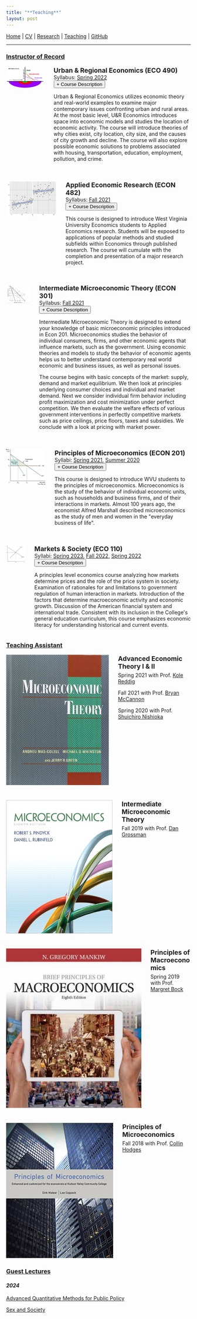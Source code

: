 ```yaml
---
title: "**Teaching**"
layout: post
---
```


[Home](https://joshmartinecon.github.io/) | [CV](https://github.com/joshmartinecon/quarto-cv/blob/main/joshmartin_cv.pdf) | [Research](https://joshmartinecon.github.io/research.html) | [Teaching](https://joshmartinecon.github.io/teaching.html) | [GitHub](https://github.com/joshmartinecon?tab=repositories)

---

<script>
$(document).ready(function(){
  // Hide accordion content initially
  $(".accordion-content").hide();

  $(".accordion-btn").click(function(){
    $(this).next(".accordion-content").slideToggle();
    $(this).toggleClass("open");
  });
});
</script>

<style>
.accordion-btn::before {
  content: "+ ";
}

.accordion-btn.open::before {
  content: "- ";
}

.column-container {
  display: flex;
}

.column {
  flex: 1;
}

.column img {
  height: auto;
  max-width: 100%;
}

.image-column {
  flex: 0 0 25%; /* 25% width */
}

.text-column {
  flex: 0 0 70%; /* 70% width */
}

.column-buffer {
  flex: 0 0 5%; /* 5% width */
}

.spacer {
     margin-bottom: 1cm;
  }
</style>

### <ins>**Instructor of Record**<ins>

<div class="column-container">
  <div class="image-column column">
  <img src="images/bid_rent.png" alt="Bid-Rent Curve">
  </div>
  <div class="column-buffer"></div>
  <div class="text-column column">
<p style="margin:0;">
    <span style="font-size:125%; font-weight:bold;">Urban & Regional Economics (ECO 490)</span><br>
    Syllabus: 
    <a href="https://github.com/joshmartinecon/joshmartinecon.github.io/blob/main/teaching/syllabi/2022Spring_ECO490_syllabus.pdf">Spring 2022</a>
</p>
  <button class="accordion-btn">Course Description</button>
  <div class="accordion-content"> <p> Urban & Regional Economics utilizes economic theory and real-world examples to examine major contemporary issues confronting urban and rural areas. At the most basic level, U&R Economics introduces space into economic models and studies the location of economic activity. The course will introduce theories of why cities exist, city location, city size, and the causes of city growth and decline. The course will also explore possible economic solutions to problems associated with housing, transportation, education, employment, pollution, and crime. <p>
  </div>
</div>
</p>
  </div>
</div>

<p class="spacer">
</p>

<div class="column-container">
  <div class="image-column column">
  <img src="images/rd_design.png" alt="Regression Discontinuity">
  </div>
  <div class="column-buffer"></div>
  <div class="text-column column">
<p style="margin:0;">
    <span style="font-size:125%; font-weight:bold;">Applied Economic Research (ECON 482)</span><br>
    Syllabus: 
    <a href="https://github.com/joshmartinecon/joshmartinecon.github.io/blob/main/teaching/syllabi/2021Fall_ECON482_syllabus.pdf">Fall 2021</a>
</p>
  <button class="accordion-btn">Course Description</button>
  <div class="accordion-content"> <p> This course is designed to introduce West Virginia University Economics students to Applied Economics research. Students will be exposed to applications of popular methods and studied subfields within Economics through published research. The course will cumulate with the completion and presentation of a major research project. <p>
  </div>
</div>
</p>
  </div>
</div>

<p class="spacer">
</p>

<div class="column-container">
  <div class="image-column column">
  <img src="images/indifference.png" alt="Indifference Curve">
  </div>
  <div class="column-buffer"></div>
  <div class="text-column column">
<p style="margin:0;">
    <span style="font-size:125%; font-weight:bold;">Intermediate Microeconomic Theory (ECON 301)</span><br>
    Syllabus: 
    <a href="https://github.com/joshmartinecon/joshmartinecon.github.io/blob/main/teaching/syllabi/2021Fall_ECON301_syllabus.pdf">Fall 2021</a>
</p>
  <button class="accordion-btn">Course Description</button>
  <div class="accordion-content"> <p> Intermediate Microeconomic Theory is designed to extend your knowledge of basic microeconomic principles introduced in Econ 201. Microeconomics studies the behavior of individual consumers, firms, and other economic agents that influence markets, such as the government. Using economic theories and models to study the behavior of economic agents helps us to better understand contemporary real world economic and business issues, as well as personal issues.

The course begins with basic concepts of the market: supply, demand and market equilibrium. We then look at principles underlying consumer choices and individual and market demand. Next we consider individual firm behavior including profit maximization and cost minimization under perfect competition. We then evaluate the welfare effects of various government interventions in perfectly competitive markets such as price ceilings, price floors, taxes and subsidies. We conclude with a look at pricing with market power. <p>
  </div>
</div>
</p>
  </div>
</div>

<p class="spacer">
</p>

<div class="column-container">
  <div class="image-column column">
  <img src="images/dwl.jpg" alt="Deadweight Loss">
  </div>
  <div class="column-buffer"></div>
  <div class="text-column column">
<p style="margin:0;">
    <span style="font-size:125%; font-weight:bold;">Principles of Microeconomics (ECON 201)</span><br>
    Syllabi: 
    <a href="https://github.com/joshmartinecon/joshmartinecon.github.io/blob/main/teaching/syllabi/2021Spring_ECON201_syllabus.pdf">Spring 2021</a>, 
    <a href="https://github.com/joshmartinecon/joshmartinecon.github.io/blob/main/teaching/syllabi/2020Summer_ECON201_syllabus.pdf">Summer 2020</a>
</p>
  <button class="accordion-btn">Course Description</button>
  <div class="accordion-content"> <p> This course is designed to introduce WVU students to the principles of microeconomics. Microeconomics is the study of the behavior of individual economic units, such as households and business firms, and of their interactions in markets. Almost 100 years ago, the economist Alfred Marshall described microeconomics as the study of men and women in the "everyday business of life". <p>
  </div>
</div>
</p>
  </div>
</div>

<p class="spacer">
</p>

<div class="column-container">
  <div class="image-column column">
  <img src="images/supply_demand.png" alt="Supply and Demand">
  </div>
  <div class="column-buffer"></div>
  <div class="text-column column">
<p style="margin:0;">
    <span style="font-size:125%; font-weight:bold;">Markets & Society (ECO 110)</span><br>
    Syllabi: 
    <a href="https://github.com/joshmartinecon/joshmartinecon.github.io/blob/main/teaching/syllabi/2023Spring_ECO110_syllabus.pdf">Spring 2023</a>, 
    <a href="https://github.com/joshmartinecon/joshmartinecon.github.io/blob/main/teaching/syllabi/2022Fall_ECO110_syllabus.pdf">Fall 2022</a>,
    <a href="https://github.com/joshmartinecon/joshmartinecon.github.io/blob/main/teaching/syllabi/2022Spring_ECO110_syllabus.pdf">Spring 2022</a>
</p>
  <button class="accordion-btn">Course Description</button>
  <div class="accordion-content"> <p> A principles level economics course analyzing how markets determine prices and the role of the price system in society. Examination of rationales for and limitations to government regulation of human interaction in markets. Introduction of the factors that determine macroeconomic activity and economic growth. Discussion of the American financial system and international trade. Consistent with its inclusion in the College's general education curriculum, this course emphasizes economic literacy for understanding historical and current events. <p>
  </div>
</div>
</p>
  </div>
</div>

### <ins>**Teaching Assistant**<ins>

<div class="column-container">
  <div class="image-column column">
  <img src="images/mwg.jpg" alt="MWG">
  </div>
  <div class="column-buffer"></div>
  <div class="text-column column">
<p style="margin:0;">
        <span style="font-size:125%; font-weight:bold;">Advanced Economic Theory I & II</span>
    </p>
<p style="margin-top:5px;">
    Spring 2021 with Prof. <a href="https://sites.google.com/site/kolereddig">Kole Reddig</a>
</p>
<p style="margin-top:5px;">
    Fall 2021 with Prof. <a href="https://sites.google.com/site/bryancmccannon/">Bryan McCannon</a>
</p>
<p style="margin-top:5px;">
    Spring 2020 with Prof. <a href="https://community.wvu.edu/~shnishioka/">Shuichiro Nishioka</a>
</p>
  </div>
</div>

<p class="spacer">
</p>

<div class="column-container">
  <div class="image-column column">
  <img src="images/intermediate_micro.jpg" alt="Intermediate Micro">
  </div>
  <div class="column-buffer"></div>
  <div class="text-column column">
<p style="margin:0;">
        <span style="font-size:125%; font-weight:bold;">Intermediate Microeconomic Theory</span>
    </p>
<p style="margin-top:5px;">
    Fall 2019 with Prof. <a href="https://sites.google.com/view/danielgrossman/home">Dan Grossman</a>
</p>
  </div>
</div>

<p class="spacer">
</p>

<div class="column-container">
  <div class="image-column column">
  <img src="images/principles_macro.jpg" alt="Principles of Macro">
  </div>
  <div class="column-buffer"></div>
  <div class="text-column column">
<p style="margin:0;">
        <span style="font-size:125%; font-weight:bold;">Principles of Macroeconomics</span>
    </p>
<p style="margin-top:5px;">
    Spring 2019 with Prof. <a href="https://sites.google.com/view/margaretbock">Margret Bock</a>
</p>
  </div>
</div>

<p class="spacer">
</p>

<div class="column-container">
  <div class="image-column column">
  <img src="images/principles_micro.jpg" alt="Principles of Micro">
  </div>
  <div class="column-buffer"></div>
  <div class="text-column column">
<p style="margin:0;">
        <span style="font-size:125%; font-weight:bold;">Principles of Microeconomics</span>
    </p>
<p style="margin-top:5px;">
    Fall 2018 with Prof. <a href="https://sites.google.com/site/collinhodges/home">Collin Hodges</a>
</p>
  </div>
</div>

### <ins>**Guest Lectures**<ins>

#### *2024*

<p style="margin-top:5px;">
    <a href="https://github.com/joshmartinecon/joshmartinecon.github.io/tree/main/teaching/lectures/Vanderbilt/PPS%203250%20Guest%20Lecture%202.21.24">Advanced Quantitative Methods for Public Policy</a>
</p>

<p style="margin-top:5px;">
    <a href="https://github.com/joshmartinecon/joshmartinecon.github.io/tree/main/teaching/lectures/Vanderbilt/GSS%201160%20Guest%20Lecture%203.4.24">Sex and Society</a>
</p>
